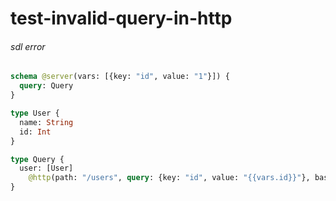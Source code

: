 # test-invalid-query-in-http

###### sdl error


```graphql @server
schema @server(vars: [{key: "id", value: "1"}]) {
  query: Query
}

type User {
  name: String
  id: Int
}

type Query {
  user: [User]
    @http(path: "/users", query: {key: "id", value: "{{vars.id}}"}, baseURL: "http://jsonplaceholder.typicode.com")
}
```
